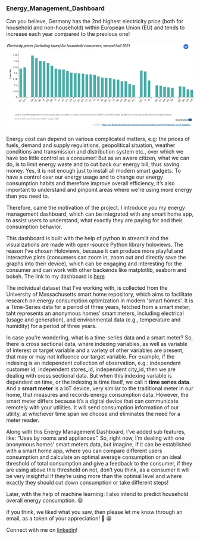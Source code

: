 ### Energy_Management_Dashboard
Can you believe, Germany has the 2nd highest electricity price (both for household and non-household) within European Union (EU) and tends to increase each year compared to the previous one! 

![](images/energy_price.JPG)

Energy cost can depend on various complicated matters, e.g: the prices of fuels, demand and supply regulations, geopolitical situation, weather conditions and transmission and distribution system etc., over which we have too little control as a consumer!
But as an aware citizen, what we can do, is to limit energy waste and to cut back our energy bill, thus saving money. Yes, it is not enough just to install all modern smart gadgets. To have a control over our energy usage and to change our energy consumption habits and therefore improve overall efficiency, it’s also important to understand and pinpoint areas where we're using more energy than you need to.

Therefore, came the motivation of the project. I introduce you my energy management dashboard, which can be integrated with any smart home app, to assist users to understand, what exactly they are paying for and their consumption behavior. 

This dashboard is built with the help of python in streamlit and the visualizations are made with open-source Python library holoviews. The reason I’ve chosen Holoviews, because it can produce more playful and interactive plots (consumers can zoom in, zoom out and directly save the graphs into their device), which can be engaging and interesting for the consumer and can work with other backends like matplotlib, seaborn and bokeh. The link to my dashboard is [here](https://share.streamlit.io/yousrajaf/energy_management-dashboard/main/energy_dashboard.py)

The individual dataset that I’ve working with, is collected from the University of Massachusetts smart home repository, which aims to facilitate research on energy consumption optimization in modern 'smart homes'. It is a Time-Series data for a period of three years, fetched from a smart meter, taht represents an anonymous homes' smart meters, including electrical (usage and generation), and environmental data (e.g., temperature and humidity) for a period of three years. 

In case you’re wondering, what is a time-series data and a smart meter? 
So, there is cross sectional data, where indexing variables, as well as variable of interest or target variable and a variety of other variables are present, that may or may not influence our target variable. For example, if the indexing is an independent collection of observation, e.g.: independent customer id, independent stores_id, independent city_id, then we are dealing with cross sectional data.
But when this indexing variable is dependent on time, or the indexing is time itself, we call it **time series data**.
And a **smart meter** is a IoT device, very similar to the traditional meter in our home, that measures and records energy consumption data. However, the smart meter differs because it’s a digital device that can communicate remotely with your utilities. It will send consumption information of our utility, at whichever time span we choose and eliminates the need for a meter reader.

Along with this Energy Management Dashboard, I’ve added sub features, like: “Uses by rooms and appliances”. So, right now, I’m dealing with one anonymous homes' smart meters data, but imagine, If it can be established with a smart home app, where you can compare different users consumption and calculate an optimal average consumption or an ideal threshold of total consumption and give a feedback to the consumer, if they are using above this threshold on not, don’t you think, as a consumer it will be very insightful if they’re using more than the optimal level and where exactly they should cut down consumption or take different steps!

Later, with the help of machine learning: I also intend to predict household overall energy consumption. :smiley:

If you think, we liked what you saw, then please let me know through an email, as a token of your appreciation! :pray: :grin:

Connect with me on [linkedin](https://www.linkedin.com/in/jafrin-hossain/)!
